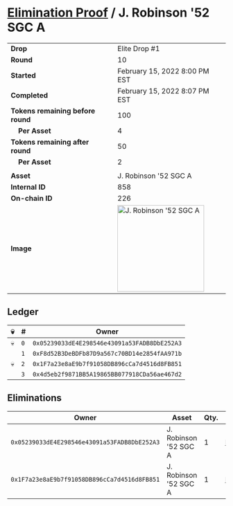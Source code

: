 # [Elimination Proof](./readme.md) / J. Robinson &#039;52 SGC A

|||
|---|---|
| **Drop** | Elite Drop #1 |
| **Round** | 10 |
| **Started** | February 15, 2022 8:00 PM EST |
| **Completed** | February 15, 2022 8:07 PM EST |
| **Tokens remaining before round** | 100 |
| **&nbsp;&nbsp;&nbsp;&nbsp;Per Asset** | 4 |
| **Tokens remaining after round** | 50 |
| **&nbsp;&nbsp;&nbsp;&nbsp;Per Asset** | 2 |
| | |
| **Asset** | J. Robinson &#039;52 SGC A |
| **Internal ID** | 858 |
| **On-chain ID** | 226 |
| **Image** | <img src="https://tcdn.blokpax.com/95836cf2-27a5-4442-8ec9-a0aa4f0d8ee8/c65af68283afa4efde4385d69117b564d615aa9a6c574db7421afab02f6b8462.png" height="200" alt="J. Robinson &#039;52 SGC A" /> |

## Ledger

| 💀 | # | Owner |
| --- | --- | --- |
| 💀 | `0` | `0x05239033dE4E298546e43091a53FADB8DbE252A3` |
|  | `1` | `0xF8d52B3DeBDFb87D9a567c70BD14e2854fAA971b` |
| 💀 | `2` | `0x1F7a23e8aE9b7f91058DB896cCa7d4516d8FB851` |
|  | `3` | `0x4d5eb2f9871BB5A19865BB077918CDa56ae467d2` |


## Eliminations

| Owner | Asset | Qty. | Transaction |
| --- | --- | --- | --- |
| `0x05239033dE4E298546e43091a53FADB8DbE252A3` | J. Robinson '52 SGC A | 1 | [Polygonscan](https://polygonscan.com/tx/0x8e80d8baa9165fafebd4bfe36ae805ab5d4d42ee4840f324fb1cb0ad998497cf) |
| `0x1F7a23e8aE9b7f91058DB896cCa7d4516d8FB851` | J. Robinson '52 SGC A | 1 | [Polygonscan](https://polygonscan.com/tx/0x847287513cf7eb869d2b9582606d58ef0bd248d718d04bee7749a4a0d7fb1d7d) |
